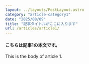 ```yaml
---
layout: ../layouts/PostLayout.astro
category: "article-category1"
date: "2025/08/09"
title: "記事タイトルがここに入ります"
url: /articles/article1/
---
```


#### こちらは記事1の本文です。
This is the body of article 1.
